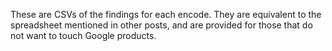 These are CSVs of the findings for each encode.  They are equivalent to the spreadsheet mentioned in other posts, and are provided for those that do not want to touch Google products.
